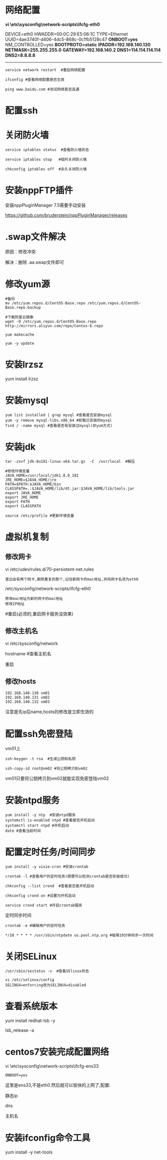 # 网络配置

**vi \etc\sysconfig\network-scripts\ifcfg-eth0**

DEVICE=eth0
HWADDR=00:0C:29:E5:06:1C
TYPE=Ethernet
UUID=4ae3740f-d406-4dc5-868c-0c1fb5128c47
**ONBOOT=yes**
NM_CONTROLLED=yes
**BOOTPROTO=static**
**IPADDR=192.168.140.130**
**NETMASK=255.255.255.0**
**GATEWAY=192.168.140.2**
**DNS1=114.114.114.114**
**DNS2=8.8.8.8**

------

```shell
service network restart  #重启网络配置

ifconfig #查看网络配置是否生效

ping www.baidu.com #测试网络是否连通
```



# 配置ssh





# 关闭防火墙

```shell
service iptables status	 #查看防火墙状态

service iptables stop	#临时关闭防火墙

chkconfig iptables off	#永久关闭防火墙
```



# 安装nppFTP插件

安装nppPluginManager  7.5需要手动安装

https://github.com/bruderstein/nppPluginManager/releases

# .swap文件解决

原因：修改冲突

解决：删除   .aa.swap文件即可

# 修改yum源

```shell
#备份
mv /etc/yum.repos.d/CentOS-Base.repo /etc/yum.repos.d/CentOS-Base.repo.backup

#下载阿里云镜像
wget -O /etc/yum.repos.d/CentOS-Base.repo http://mirrors.aliyun.com/repo/Centos-6.repo 

yum makecache 

yum -y update 
```

# 安装lrzsz

yum install lrzsz

# 安装mysql

```shell
yum list installed | grep mysql #查看是否安装mysql
yum -y remove mysql-libs.x86_64 #卸载已安装的mysql
find / -name mysql #查看是否有安装过mysql(非yum方式)
```

# 安装jdk

```shell
tar -zxvf jdk-8u181-linux-x64.tar.gz  -C  /usr/local  #解压
```

```shell
#修改环境变量
JAVA_HOME=/usr/local/jdk1.8.0_181
JRE_HOME=$JAVA_HOME/jre
PATH=$PATH:$JAVA_HOME/bin
CLASSPATH=.:$JAVA_HOME/lib/dt.jar:$JAVA_HOME/lib/tools.jar
export JAVA_HOME
export JRE_HOME
export PATH
export CLASSPATH
```

```shell 
source /etc/profile #更新环境变量
```



# 虚拟机复制

## 修改网卡

vi /etc/udev/rules.d/70-persistent-net.rules 

```
里边会有两个网卡,删除重复的那个,记住新网卡的mac地址,并将网卡名改为eth0
```

/etc/sysconfig/network-scripts/ifcfg-eth0 

```
修改mac地址为新的网卡的mac地址
修改IP地址
```

#重启(必须的,重启网卡服务没效果)



## 修改主机名

vi /etc/sysconfig/network 

hostname #查看主机名

重启

## 修改hosts

```
192.168.140.130 vm01
192.168.140.131 vm02
192.168.140.132 vm03
```

注意是先ip后name,hosts的修改是立即生效的

# 配置ssh免密登陆

vm01上

```
ssh-keygen -t rsa  #生成公钥和私钥

ssh-copy-id root@vm02 #将公钥拷贝到vm02
```

vm01只要将公钥拷贝到vm02就能实现免密登陆vm02

# 安装ntpd服务

```shell
yum install -y ntp  #安装ntpd服务
systemctl is-enabled ntpd #查看是否开机启动
systemctl start ntpd #开机启动
date #查看当前时间
```

# 配置定时任务/时间同步

```shell
yum install -y vixie-cron #安装crontab

crontab -l #查看用户的定时任务(顺便可以检测crontab是否安装成功)

chkconfig --list crond  #查看是否是开机启动

chkconfig crond on #设置为开机启动

service crond start #开启crontab服务
```

定时同步时间

``` shell
crontab -e #编辑用户的定时任务

*/10 * * * * /usr/sbin/ntpdate us.pool.ntp.org #每隔10分钟同步一次时间
```

# 关闭SELinux

```
/usr/sbin/sestatus -v  #查看SElinux状态
```

```
vi /etc/selinux/config
SELINUX=enforcing改为SELINUX=disabled
```



# 查看系统版本

yum install redhat-lsb -y 

lsb_release -a 



# centos7安装完成配置网络

vi \etc\sysconfig\network-scripts\ifcfg-ens33

```
ONBOOT=yes
```

这里是ens33,不是eth0.然后就可以愉快的上网了,配置:

静态ip

dns

主机名

# 安装ifconfig命令工具

yum install -y net-tools

